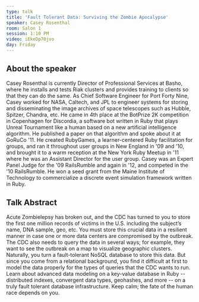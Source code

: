 ```yaml
---
type: talk
title: 'Fault Tolerant Data: Surviving the Zombie Apocalypse'
speaker: Casey Rosenthal
room: Salon 1
session: 1:10 PM
video: iEkeDp70jvo
day: Friday
---
```



## About the speaker

Casey Rosenthal is currently Director of Professional Services at Basho, where he installs and tests Riak clusters and provides training to clients so that they can do the same. As Chief Software Engineer for Port Forty Nine, Casey worked for NASA, Caltech, and JPL to engineer systems for storing and disseminating the image archives of space telescopes such as Hubble, Spitzer, Chandra, etc. He came in 4th place at the BotPrize 2K competition in Copenhagen for Discordia, a software bot written in Ruby that plays Unreal Tournament like a human based on a new artificial intelligence algorithm. He published a paper on that algorithm and spoke about it at GoRuCo '11. He created RubyGames, a learner-centered Ruby facilitation for groups, and ran it throughout user groups in New England in '09 and '10, and brought it to a warm reception at the New York Ruby Meetup in '11 where he was an Assistant Director for the user group. Casey was an Expert Panel Judge for the '09 RailsRumble and again in '12, and competed in the '10 RailsRumble. He won a seed grant from the Maine Institute of Technology to commercialize a discrete event simulation framework written in Ruby.

## Talk Abstract

Acute Zombielepsy has broken out, and the CDC has turned to you to store the first one million records of victims in the U.S. including the subject’s name, DNA sample, geo, etc. You must store this crucial data in a resilient manner in case one or more data centers are compromised by the outbreak. The CDC also needs to query the data in several ways; for example, they want to see the outbreak on a map to visualize geographic clusters. Naturally, you turn a fault-tolerant NoSQL database to store this data. But since you come from a relational background, you find it difficult at first to model the data properly for the types of queries that the CDC wants to run. Learn about advanced data modeling on a key-value database in Ruby -- distributed indexes, convergent data types, geohashes, and more -- on a truly fault tolerant database infrastructure. Keep calm; the fate of the human race depends on you.

